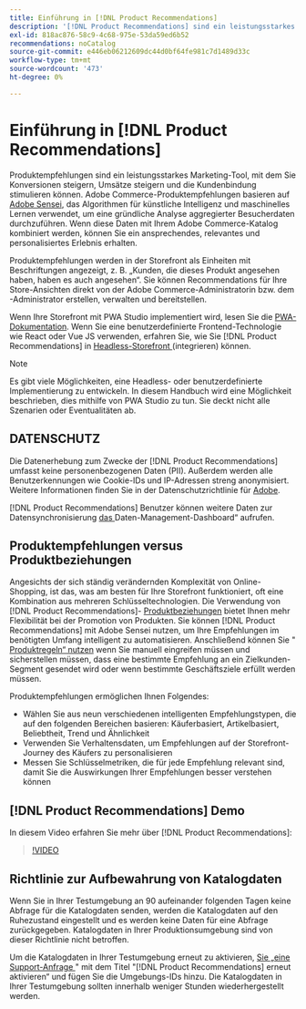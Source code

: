 ```yaml
---
title: Einführung in [!DNL Product Recommendations]
description: '[!DNL Product Recommendations] sind ein leistungsstarkes Marketing-Tool, mit dem Sie Konversionen steigern, Umsätze steigern und die Kundenbindung stimulieren können.'
exl-id: 818ac876-58c9-4c68-975e-53da59ed6b52
recommendations: noCatalog
source-git-commit: e446eb06212609dc44d0bf64fe981c7d1489d33c
workflow-type: tm+mt
source-wordcount: '473'
ht-degree: 0%

---
```


# Einführung in [!DNL Product Recommendations]

Produktempfehlungen sind ein leistungsstarkes Marketing-Tool, mit dem Sie Konversionen steigern, Umsätze steigern und die Kundenbindung stimulieren können. Adobe Commerce-Produktempfehlungen basieren auf [Adobe Sensei](https://www.adobe.com/sensei.html), das Algorithmen für künstliche Intelligenz und maschinelles Lernen verwendet, um eine gründliche Analyse aggregierter Besucherdaten durchzuführen. Wenn diese Daten mit Ihrem Adobe Commerce-Katalog kombiniert werden, können Sie ein ansprechendes, relevantes und personalisiertes Erlebnis erhalten.

Produktempfehlungen werden in der Storefront als Einheiten mit Beschriftungen angezeigt, z. B. „Kunden, die dieses Produkt angesehen haben, haben es auch angesehen“. Sie können Recommendations für Ihre Store-Ansichten direkt von der Adobe Commerce-Administratorin bzw. dem -Administrator erstellen, verwalten und bereitstellen.

Wenn Ihre Storefront mit PWA Studio implementiert wird, lesen Sie die [PWA-Dokumentation](https://developer.adobe.com/commerce/pwa-studio/integrations/product-recommendations/). Wenn Sie eine benutzerdefinierte Frontend-Technologie wie React oder Vue JS verwenden, erfahren Sie, wie Sie [!DNL Product Recommendations] in [ Headless-Storefront ](headless.md) (integrieren) können.

>[!NOTE]
>
>Es gibt viele Möglichkeiten, eine Headless- oder benutzerdefinierte Implementierung zu entwickeln. In diesem Handbuch wird eine Möglichkeit beschrieben, dies mithilfe von PWA Studio zu tun. Sie deckt nicht alle Szenarien oder Eventualitäten ab.

## DATENSCHUTZ

Die Datenerhebung zum Zwecke der [!DNL Product Recommendations] umfasst keine personenbezogenen Daten (PII). Außerdem werden alle Benutzerkennungen wie Cookie-IDs und IP-Adressen streng anonymisiert. Weitere Informationen finden Sie in der Datenschutzrichtlinie für [Adobe](https://www.adobe.com/privacy/policy.html).

[!DNL Product Recommendations] Benutzer können weitere Daten zur Datensynchronisierung [ das ](https://experienceleague.adobe.com/docs/commerce-admin/systems/data-transfer/data-dashboard.html)Daten-Management-Dashboard“ aufrufen.

## Produktempfehlungen versus Produktbeziehungen

Angesichts der sich ständig verändernden Komplexität von Online-Shopping, ist das, was am besten für Ihre Storefront funktioniert, oft eine Kombination aus mehreren Schlüsseltechnologien. Die Verwendung von [!DNL Product Recommendations]- [Produktbeziehungen](https://experienceleague.adobe.com/docs/commerce-admin/marketing/promotions/product-relationships/product-relationships.html) bietet Ihnen mehr Flexibilität bei der Promotion von Produkten. Sie können [!DNL Product Recommendations] mit Adobe Sensei nutzen, um Ihre Empfehlungen im benötigten Umfang intelligent zu automatisieren. Anschließend können Sie &quot;[ Produktregeln“ nutzen](https://experienceleague.adobe.com/docs/commerce-admin/marketing/promotions/product-relationships/product-related-rules.html) wenn Sie manuell eingreifen müssen und sicherstellen müssen, dass eine bestimmte Empfehlung an ein Zielkunden-Segment gesendet wird oder wenn bestimmte Geschäftsziele erfüllt werden müssen.

Produktempfehlungen ermöglichen Ihnen Folgendes:

- Wählen Sie aus neun verschiedenen intelligenten Empfehlungstypen, die auf den folgenden Bereichen basieren: Käuferbasiert, Artikelbasiert, Beliebtheit, Trend und Ähnlichkeit
- Verwenden Sie Verhaltensdaten, um Empfehlungen auf der Storefront-Journey des Käufers zu personalisieren
- Messen Sie Schlüsselmetriken, die für jede Empfehlung relevant sind, damit Sie die Auswirkungen Ihrer Empfehlungen besser verstehen können

## [!DNL Product Recommendations] Demo

In diesem Video erfahren Sie mehr über [!DNL Product Recommendations]:

>[!VIDEO](https://video.tv.adobe.com/v/343991?quality=12)

## Richtlinie zur Aufbewahrung von Katalogdaten

Wenn Sie in Ihrer Testumgebung an 90 aufeinander folgenden Tagen keine Abfrage für die Katalogdaten senden, werden die Katalogdaten auf den Ruhezustand eingestellt und es werden keine Daten für eine Abfrage zurückgegeben. Katalogdaten in Ihrer Produktionsumgebung sind von dieser Richtlinie nicht betroffen.

Um die Katalogdaten in Ihrer Testumgebung erneut zu aktivieren, [ Sie „eine Support-Anfrage ](https://experienceleague.adobe.com/en/docs/commerce-knowledge-base/kb/help-center-guide/magento-help-center-user-guide#experience-league-start-page)&quot; mit dem Titel &quot;[!DNL Product Recommendations] erneut aktivieren“ und fügen Sie die Umgebungs-IDs hinzu. Die Katalogdaten in Ihrer Testumgebung sollten innerhalb weniger Stunden wiederhergestellt werden.
